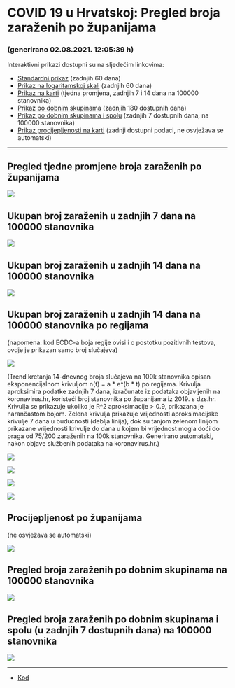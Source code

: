 # COVID 19 u Hrvatskoj: Pregled broja zaraženih po županijama

### (generirano 02.08.2021. 12:05:39 h)

Interaktivni prikazi dostupni su na sljedećim linkovima:

- [Standardni prikaz](html/index.html) (zadnjih 60 dana)
- [Prikaz na logaritamskoj skali](html/index_log.html) (zadnjih 60 dana)
- [Prikaz na karti](html/index_map.html) (tjedna promjena, zadnjih 7 i 14 dana na 100000 stanovnika)
- [Prikaz po dobnim skupinama](html/index_per_age.html) (zadnjih 180 dostupnih dana)
- [Prikaz po dobnim skupinama i spolu](html/index_pyramid.html) (zadnjih 7 dostupnih dana, na 100000 stanovnika)
- [Prikaz procijepljenosti na karti](html/index_vaccination.html) (zadnji dostupni podaci, ne osvježava se automatski)

-----

## Pregled tjedne promjene broja zaraženih po županijama

![](img/2021_08_01_map.png)

## Ukupan broj zaraženih u zadnjih 7 dana na 100000 stanovnika

![](img/2021_08_01_map_7_day_per_100k.png)

## Ukupan broj zaraženih u zadnjih 14 dana na 100000 stanovnika

![](img/2021_08_01_map_14_day_per_100k.png)

## Ukupan broj zaraženih u zadnjih 14 dana na 100000 stanovnika po regijama

(napomena: kod ECDC-a boja regije ovisi i o postotku pozitivnih testova, ovdje je prikazan samo broj slučajeva)

![](img/2021_08_01_map_14_day_per_100k_region.png)

(Trend kretanja 14-dnevnog broja slučajeva na 100k stanovnika opisan eksponencijalnom krivuljom n(t) = a * e^(b * t) po regijama. Krivulja aproksimira podatke zadnjih 7 dana, izračunate iz podataka objavljenih na koronavirus.hr, koristeći broj stanovnika po županijama iz 2019. s dzs.hr. Krivulja se prikazuje ukoliko je R^2 aproksimacije > 0.9, prikazana je narančastom bojom. Zelena krivulja prikazuje vrijednosti aproksimacijske krivulje 7 dana u budućnosti (deblja linija), dok su tanjom zelenom linijom prikazane vrijednosti krivulje do dana u kojem bi vrijednost mogla doći do praga od 75/200 zaraženih na 100k stanovnika. Generirano automatski, nakon objave službenih podataka na koronavirus.hr.)

![](img/2021_08_01_current_Jadranska_Hrvatska.png)

![](img/2021_08_01_current_Panonska_Hrvatska.png)

![](img/2021_08_01_current_Grad_Zagreb.png)

![](img/2021_08_01_current_Sjeverna_Hrvatska.png)

## Procijepljenost po županijama

(ne osvježava se automatski)

![](img/2021_08_01_vaccination.png)

## Pregled broja zaraženih po dobnim skupinama na 100000 stanovnika

![](img/2021_08_01_per_age_group.png)

## Pregled broja zaraženih po dobnim skupinama i spolu (u zadnjih 7 dostupnih dana) na 100000 stanovnika

![](img/2021_08_01_pyramid.png)

-----

- [Kod](https://github.com/ppalasek/covid_plots_croatia)

